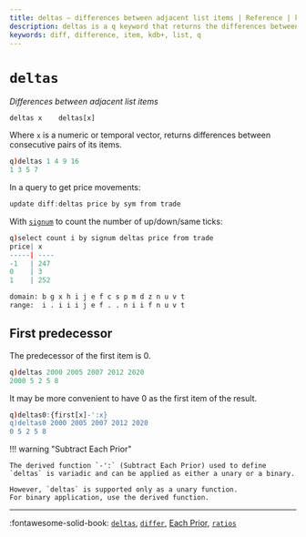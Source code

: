 ```yaml
---
title: deltas – differences between adjacent list items | Reference | kdb+ and q documentation
description: deltas is a q keyword that returns the differences between adjacent list items.
keywords: diff, difference, item, kdb+, list, q
---
```

# `deltas`

_Differences between adjacent list items_





```syntax
deltas x    deltas[x]
```

Where `x` is a numeric or temporal vector, returns differences between consecutive pairs of its items.

```q
q)deltas 1 4 9 16
1 3 5 7
```

In a query to get price movements:

```q
update diff:deltas price by sym from trade
```

With [`signum`](signum.md) to count the number of up/down/same ticks:

```q
q)select count i by signum deltas price from trade
price| x
-----| ----
-1   | 247
0    | 3
1    | 252
```


```txt
domain: b g x h i j e f c s p m d z n u v t
range:  i . i i i j e f . . n i i f n u v t
```


## First predecessor

The predecessor of the first item is 0. 

```q
q)deltas 2000 2005 2007 2012 2020
2000 5 2 5 8
```

It may be more convenient to have 0 as the first item of the result.

```q
q)deltas0:{first[x]-':x}
q)deltas0 2000 2005 2007 2012 2020
0 5 2 5 8
```

!!! warning "Subtract Each Prior"

    The derived function `-':` (Subtract Each Prior) used to define `deltas` is variadic and can be applied as either a unary or a binary.

    However, `deltas` is supported only as a unary function.
    For binary application, use the derived function.



----
:fontawesome-solid-book:
[`deltas`](deltas.md), 
[`differ`](differ.md), 
[Each Prior](maps.md#each-prior), 
[`ratios`](ratios.md)


